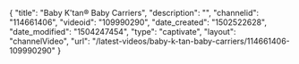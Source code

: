 {
    "title": "Baby K'tan&reg; Baby Carriers",
    "description": "",
    "channelid": "114661406",
    "videoid": "109990290",
    "date_created": "1502522628",
    "date_modified": "1504247454",
    "type": "captivate",
    "layout": "channelVideo",
    "url": "\/latest-videos\/baby-k-tan-baby-carriers\/114661406-109990290"
}